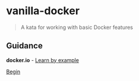# vanilla-docker
> A kata for working with basic Docker features

## Guidance
**docker.io** - [Learn by example](https://docs.docker.com/engine/tutorials/dockerizing/)

[Begin](instructions.md)
